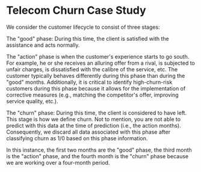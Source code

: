 # Telecom Churn Case Study

We consider the customer lifecycle to consist of three stages:

The "good" phase: During this time, the client is satisfied with the assistance and acts normally.

The "action" phase is when the customer's experience starts to go south. For example, he or she receives an alluring offer from a rival, is subjected to unfair charges, is dissatisfied with the calibre of the service, etc. 
The customer typically behaves differently during this phase than during the "good" months. 
Additionally, it is critical to identify high-churn-risk customers during this phase because it allows for the implementation of corrective measures (e.g., matching the competitor's offer, improving service quality, etc.).

The "churn" phase: During this time, the client is considered to have left. This stage is how we define churn. Not to mention, you are not able to predict with this data at the time of prediction (i.e., the action months). 
Consequently, we discard all data associated with this phase after classifying churn as 1/0 based on this phase information.

In this instance, the first two months are the "good" phase, the third month is the "action" phase, and the fourth month is the "churn" phase because we are working over a four-month period.
